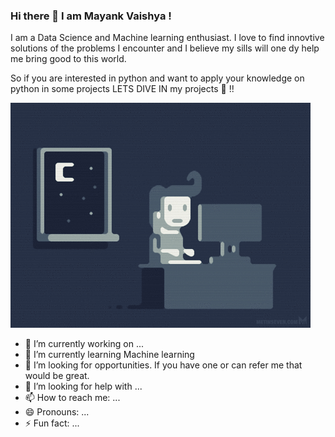 ### Hi there 👋 I am Mayank Vaishya !

I am a Data Science and Machine learning enthusiast. I love to find innovtive solutions of the problems I encounter and I believe my sills will one dy help me bring good to this world. 

So if you are interested in python and want to apply your knowledge on python in some projects LETS DIVE IN my projects 🤩 !!

<img src="gif.gif">


- 🔭 I’m currently working on ...
- 🌱 I’m currently learning Machine learning
- 👯  I’m looking for opportunities. If you have one or can refer me that would be great.
- 🤔 I’m looking for help with ...
- 📫 How to reach me: ...
- 😄 Pronouns: ...
- ⚡ Fun fact: ...

